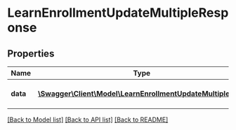 # LearnEnrollmentUpdateMultipleResponse

## Properties
Name | Type | Description | Notes
------------ | ------------- | ------------- | -------------
**data** | [**\Swagger\Client\Model\LearnEnrollmentUpdateMultipleData**](LearnEnrollmentUpdateMultipleData.md) | ID of updated record | 

[[Back to Model list]](../README.md#documentation-for-models) [[Back to API list]](../README.md#documentation-for-api-endpoints) [[Back to README]](../README.md)


